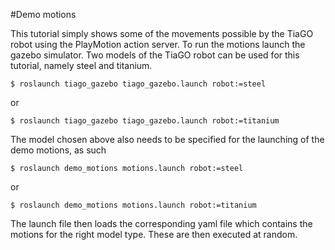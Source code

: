 #Demo motions

This tutorial simply shows some of the movements possible by the TiaGO robot using the PlayMotion action server. To run the motions launch the gazebo simulator. Two models of the TiaGO robot can be used for this tutorial, namely steel and titanium.
~~~~
$ roslaunch tiago_gazebo tiago_gazebo.launch robot:=steel
~~~~

or

~~~~
$ roslaunch tiago_gazebo tiago_gazebo.launch robot:=titanium
~~~~

The model chosen above also needs to be specified for the launching of the demo motions, as such

~~~~
$ roslaunch demo_motions motions.launch robot:=steel
~~~~

or

~~~~
$ roslaunch demo_motions motions.launch robot:=titanium
~~~~

The launch file then loads the corresponding yaml file which contains the motions for the right model type. These are then executed at random.